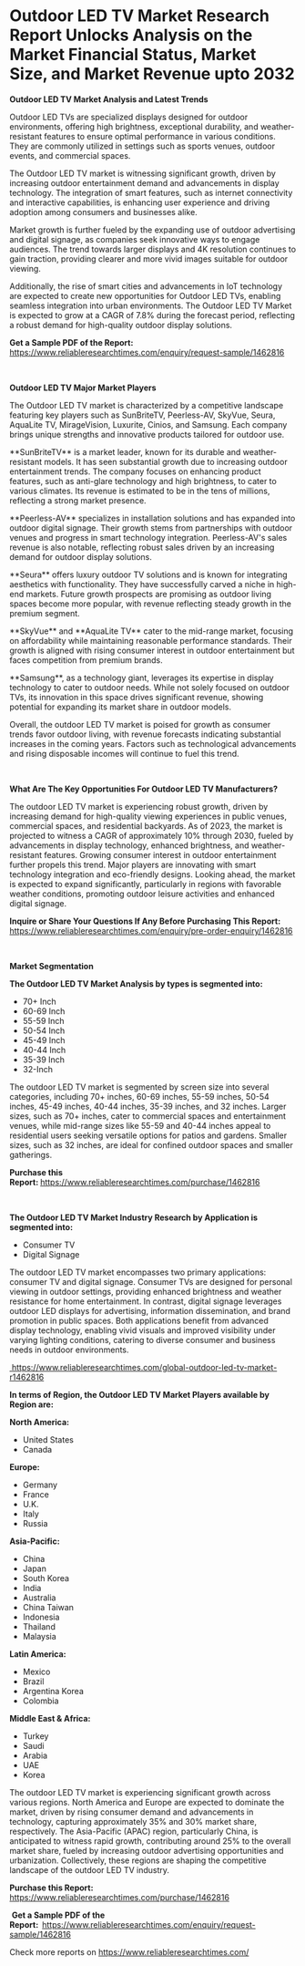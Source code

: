 <p><h1>Outdoor LED TV Market Research Report Unlocks Analysis on the Market Financial Status, Market Size, and Market Revenue upto 2032</h1></p><p><strong>Outdoor LED TV Market Analysis and Latest Trends</strong></p>
<p><p>Outdoor LED TVs are specialized displays designed for outdoor environments, offering high brightness, exceptional durability, and weather-resistant features to ensure optimal performance in various conditions. They are commonly utilized in settings such as sports venues, outdoor events, and commercial spaces. </p><p>The Outdoor LED TV market is witnessing significant growth, driven by increasing outdoor entertainment demand and advancements in display technology. The integration of smart features, such as internet connectivity and interactive capabilities, is enhancing user experience and driving adoption among consumers and businesses alike. </p><p>Market growth is further fueled by the expanding use of outdoor advertising and digital signage, as companies seek innovative ways to engage audiences. The trend towards larger displays and 4K resolution continues to gain traction, providing clearer and more vivid images suitable for outdoor viewing. </p><p>Additionally, the rise of smart cities and advancements in IoT technology are expected to create new opportunities for Outdoor LED TVs, enabling seamless integration into urban environments. The Outdoor LED TV Market is expected to grow at a CAGR of 7.8% during the forecast period, reflecting a robust demand for high-quality outdoor display solutions.</p></p>
<p><strong>Get a Sample PDF of the Report:&nbsp;</strong> <a href="https://www.reliableresearchtimes.com/enquiry/request-sample/1462816?utm_campaign=2123&utm_medium=2&utm_source=Github&utm_content=ia&utm_term=07022025&utm_id=outdoor-led-tv">https://www.reliableresearchtimes.com/enquiry/request-sample/1462816</a></p>
<p>&nbsp;</p>
<p><strong>Outdoor LED TV Major Market Players</strong></p>
<p><p>The Outdoor LED TV market is characterized by a competitive landscape featuring key players such as SunBriteTV, Peerless-AV, SkyVue, Seura, AquaLite TV, MirageVision, Luxurite, Cinios, and Samsung. Each company brings unique strengths and innovative products tailored for outdoor use.</p><p>**SunBriteTV** is a market leader, known for its durable and weather-resistant models. It has seen substantial growth due to increasing outdoor entertainment trends. The company focuses on enhancing product features, such as anti-glare technology and high brightness, to cater to various climates. Its revenue is estimated to be in the tens of millions, reflecting a strong market presence.</p><p>**Peerless-AV** specializes in installation solutions and has expanded into outdoor digital signage. Their growth stems from partnerships with outdoor venues and progress in smart technology integration. Peerless-AV's sales revenue is also notable, reflecting robust sales driven by an increasing demand for outdoor display solutions.</p><p>**Seura** offers luxury outdoor TV solutions and is known for integrating aesthetics with functionality. They have successfully carved a niche in high-end markets. Future growth prospects are promising as outdoor living spaces become more popular, with revenue reflecting steady growth in the premium segment.</p><p>**SkyVue** and **AquaLite TV** cater to the mid-range market, focusing on affordability while maintaining reasonable performance standards. Their growth is aligned with rising consumer interest in outdoor entertainment but faces competition from premium brands.</p><p>**Samsung**, as a technology giant, leverages its expertise in display technology to cater to outdoor needs. While not solely focused on outdoor TVs, its innovation in this space drives significant revenue, showing potential for expanding its market share in outdoor models.</p><p>Overall, the outdoor LED TV market is poised for growth as consumer trends favor outdoor living, with revenue forecasts indicating substantial increases in the coming years. Factors such as technological advancements and rising disposable incomes will continue to fuel this trend.</p></p>
<p>&nbsp;</p>
<p><strong>What Are The Key Opportunities For Outdoor LED TV Manufacturers?</strong></p>
<p><p>The outdoor LED TV market is experiencing robust growth, driven by increasing demand for high-quality viewing experiences in public venues, commercial spaces, and residential backyards. As of 2023, the market is projected to witness a CAGR of approximately 10% through 2030, fueled by advancements in display technology, enhanced brightness, and weather-resistant features. Growing consumer interest in outdoor entertainment further propels this trend. Major players are innovating with smart technology integration and eco-friendly designs. Looking ahead, the market is expected to expand significantly, particularly in regions with favorable weather conditions, promoting outdoor leisure activities and enhanced digital signage.</p></p>
<p><strong>Inquire or Share Your Questions If Any Before Purchasing This Report:</strong> <a href="https://www.reliableresearchtimes.com/enquiry/pre-order-enquiry/1462816?utm_campaign=2123&utm_medium=2&utm_source=Github&utm_content=ia&utm_term=07022025&utm_id=outdoor-led-tv">https://www.reliableresearchtimes.com/enquiry/pre-order-enquiry/1462816</a></p>
<p>&nbsp;</p>
<p><strong>Market Segmentation</strong></p>
<p><strong>The Outdoor LED TV Market Analysis by types is segmented into:</strong></p>
<p><ul><li>70+ Inch</li><li>60-69 Inch</li><li>55-59 Inch</li><li>50-54 Inch</li><li>45-49 Inch</li><li>40-44 Inch</li><li>35-39 Inch</li><li>32-Inch</li></ul></p>
<p><p>The outdoor LED TV market is segmented by screen size into several categories, including 70+ inches, 60-69 inches, 55-59 inches, 50-54 inches, 45-49 inches, 40-44 inches, 35-39 inches, and 32 inches. Larger sizes, such as 70+ inches, cater to commercial spaces and entertainment venues, while mid-range sizes like 55-59 and 40-44 inches appeal to residential users seeking versatile options for patios and gardens. Smaller sizes, such as 32 inches, are ideal for confined outdoor spaces and smaller gatherings.</p></p>
<p><strong>Purchase this Report:&nbsp;</strong><a href="https://www.reliableresearchtimes.com/purchase/1462816?utm_campaign=2123&utm_medium=2&utm_source=Github&utm_content=ia&utm_term=07022025&utm_id=outdoor-led-tv">https://www.reliableresearchtimes.com/purchase/1462816</a></p>
<p>&nbsp;</p>
<p><strong>The Outdoor LED TV Market Industry Research by Application is segmented into:</strong></p>
<p><ul><li>Consumer TV</li><li>Digital Signage</li></ul></p>
<p><p>The outdoor LED TV market encompasses two primary applications: consumer TV and digital signage. Consumer TVs are designed for personal viewing in outdoor settings, providing enhanced brightness and weather resistance for home entertainment. In contrast, digital signage leverages outdoor LED displays for advertising, information dissemination, and brand promotion in public spaces. Both applications benefit from advanced display technology, enabling vivid visuals and improved visibility under varying lighting conditions, catering to diverse consumer and business needs in outdoor environments.</p></p>
<p><a href="https://www.reliableresearchtimes.com/global-outdoor-led-tv-market-r1462816?utm_campaign=2123&utm_medium=2&utm_source=Github&utm_content=ia&utm_term=07022025&utm_id=outdoor-led-tv">&nbsp;https://www.reliableresearchtimes.com/global-outdoor-led-tv-market-r1462816</a></p>
<p><strong>In terms of Region, the Outdoor LED TV Market Players available by Region are:</strong></p>
<p>
    <p> <strong> North America: </strong>
        <ul>
            <li>United States</li>
            <li>Canada</li>
        </ul>
        </p> 
    <p> <strong> Europe: </strong>
        <ul>
            <li>Germany</li>
            <li>France</li>
            <li>U.K.</li>
            <li>Italy</li>
            <li>Russia</li>
        </ul>
        </p> 
    <p> <strong> Asia-Pacific: </strong>
        <ul>
            <li>China</li>
            <li>Japan</li>
            <li>South Korea</li>
            <li>India</li>
            <li>Australia</li>
            <li>China Taiwan</li>
            <li>Indonesia</li>
            <li>Thailand</li>
            <li>Malaysia</li>
        </ul>
        </p> 
    <p> <strong> Latin America: </strong>
        <ul>
            <li>Mexico</li>
            <li>Brazil</li>
            <li>Argentina Korea</li>
            <li>Colombia</li>
        </ul>
        </p> 
    <p> <strong> Middle East & Africa: </strong>
        <ul>
            <li>Turkey</li>
            <li>Saudi</li>
            <li>Arabia</li>
            <li>UAE</li>
            <li>Korea</li>
        </ul>
    </p>
    </p>
<p><p>The outdoor LED TV market is experiencing significant growth across various regions. North America and Europe are expected to dominate the market, driven by rising consumer demand and advancements in technology, capturing approximately 35% and 30% market share, respectively. The Asia-Pacific (APAC) region, particularly China, is anticipated to witness rapid growth, contributing around 25% to the overall market share, fueled by increasing outdoor advertising opportunities and urbanization. Collectively, these regions are shaping the competitive landscape of the outdoor LED TV industry.</p></p>
<p><strong>Purchase this Report: </strong><a href="https://www.reliableresearchtimes.com/purchase/1462816?utm_campaign=2123&utm_medium=2&utm_source=Github&utm_content=ia&utm_term=07022025&utm_id=outdoor-led-tv">https://www.reliableresearchtimes.com/purchase/1462816</a></p>
<p>&nbsp;<strong>Get a Sample PDF of the Report:&nbsp;&nbsp;</strong><a href="https://www.reliableresearchtimes.com/enquiry/request-sample/1462816?utm_campaign=2123&utm_medium=2&utm_source=Github&utm_content=ia&utm_term=07022025&utm_id=outdoor-led-tv">https://www.reliableresearchtimes.com/enquiry/request-sample/1462816</a></p>
<p><strong></strong></p>
<p>Check more reports on <a href="https://www.reliableresearchtimes.com/?utm_campaign=2123&utm_medium=2&utm_source=Github&utm_content=ia&utm_term=07022025&utm_id=outdoor-led-tv">https://www.reliableresearchtimes.com/</a></p>